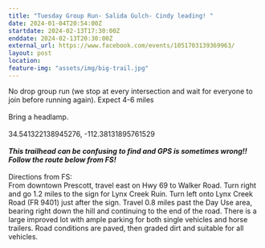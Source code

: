 ```yaml
---
title: "Tuesday Group Run- Salida Gulch- Cindy leading! "
date: 2024-01-04T20:54:00Z
startdate: 2024-02-13T17:30:00Z
enddate: 2024-02-13T20:30:00Z
external_url: https://www.facebook.com/events/1051703139369963/
layout: post
location: 
feature-img: "assets/img/big-trail.jpg"
---
```


No drop group run (we stop at every intersection and wait for everyone to join before running again). Expect 4-6 miles <br>
  <br>
  Bring a headlamp. <br>
  <br>
  34.541322138945276, -112.38131895761529<br>
  <br>
  ***This trailhead can be confusing to find and GPS is sometimes wrong!! Follow the route below from FS!***<br>
  <br>
  Directions from FS&#58;<br>
  From downtown Prescott, travel east on Hwy 69 to Walker Road. Turn right and go 1.2 miles to the sign for Lynx Creek Ruin. Turn left onto Lynx Creek Road (FR 9401) just after the sign. Travel 0.8 miles past the Day Use area, bearing right down the hill and continuing to the end of the road. There is a large improved lot with ample parking for both single vehicles and horse trailers. Road conditions are paved, then graded dirt and suitable for all vehicles.<br>
  <br>
  
